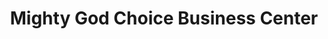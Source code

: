 ---
title: "Mighty God Choice Business Center"
url: /zwedru/mighty-god-choice-business-center/
shop: convenience
---